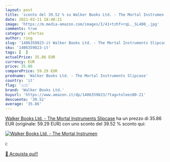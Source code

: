 ```yaml
---
layout: post
title: 'sconto del 39.52 % su Walker Books Ltd. - The Mortal Instrumen  '
date: 2021-03-11 18:48:21
image: 'https://m.media-amazon.com/images/I/41+tzhf+rqL._SL400_.jpg'
comments: true
category: ofertas
author: ring
slug: '1406359823-it Walker Books Ltd. - The Mortal Instruments Slipcase'
sku: '1406359823-it'
tags: [  ]
actualPrice: 35.86 EUR
currency: EUR
price: 35.86
comparePrice: 59.29 EUR
prodname: 'Walker Books Ltd. - The Mortal Instruments Slipcase'
country: 'it'
flag: '🇮🇹'
brand: 'Walker Books Ltd.'
buyurl: 'https://www.amazon.it/dp/1406359823/?tag=tolees00-21'
descuento: '39.52'
average: '35.86'
---
```


[Walker Books Ltd. - The Mortal Instruments Slipcase](https://www.amazon.it/dp/1406359823/?tag=tolees00-21) ha un prezzo di 35.86 EUR (originale: 59.29 EUR) con uno sconto del 39.52 % sconto qui:

[![Walker Books Ltd. - The Mortal Instrumen](https://m.media-amazon.com/images/I/41+tzhf+rqL._SL400_.jpg)](https://www.amazon.it/dp/1406359823/?tag=tolees00-21)

ℹ️:


[🛒 Acquista qui!!](https://www.amazon.it/dp/1406359823/?tag=tolees00-21)
